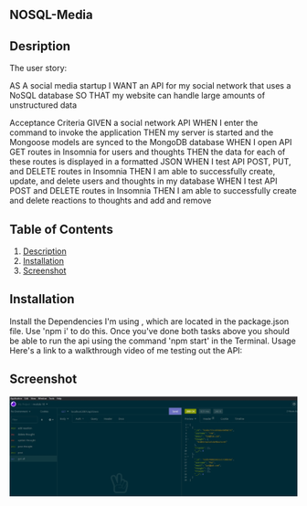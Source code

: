 ## NOSQL-Media
 
## Desription
The user story:

AS A social media startup
I WANT an API for my social network that uses a NoSQL database
SO THAT my website can handle large amounts of unstructured data

Acceptance Criteria
GIVEN a social network API
WHEN I enter the command to invoke the application
THEN my server is started and the Mongoose models are synced to the MongoDB database
WHEN I open API GET routes in Insomnia for users and thoughts
THEN the data for each of these routes is displayed in a formatted JSON
WHEN I test API POST, PUT, and DELETE routes in Insomnia
THEN I am able to successfully create, update, and delete users and thoughts in my database
WHEN I test API POST and DELETE routes in Insomnia
THEN I am able to successfully create and delete reactions to thoughts and add and remove

## Table of Contents
1. [Description](#description)
2. [Installation](#installation)
3. [Screenshot](#screenshot)

## Installation
Install the Dependencies I'm using , which are located in the package.json file. Use 'npm i' to do this.
Once you've done both tasks above you should be able to run the api using the command 'npm start' in the Terminal.
Usage
Here's a link to a walkthrough video of me testing out the API: 

## Screenshot
![alt text](screenshot.jpg)
